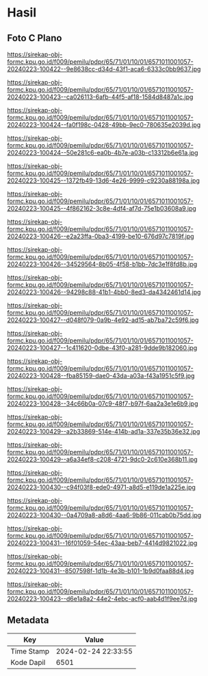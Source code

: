 # Hasil

## Foto C Plano

https://sirekap-obj-formc.kpu.go.id/f009/pemilu/pdpr/65/71/01/10/01/6571011001057-20240223-100422--9e8638cc-d34d-43f1-aca6-6333c0bb9637.jpg

https://sirekap-obj-formc.kpu.go.id/f009/pemilu/pdpr/65/71/01/10/01/6571011001057-20240223-100423--ca026113-6afb-44f5-af18-1584d8487a1c.jpg

https://sirekap-obj-formc.kpu.go.id/f009/pemilu/pdpr/65/71/01/10/01/6571011001057-20240223-100424--fa0f198c-0428-49bb-9ec0-780635e2039d.jpg

https://sirekap-obj-formc.kpu.go.id/f009/pemilu/pdpr/65/71/01/10/01/6571011001057-20240223-100424--50e281c6-ea0b-4b7e-a03b-c13312b6e61a.jpg

https://sirekap-obj-formc.kpu.go.id/f009/pemilu/pdpr/65/71/01/10/01/6571011001057-20240223-100425--1372fb49-13d6-4e26-9999-c9230a88198a.jpg

https://sirekap-obj-formc.kpu.go.id/f009/pemilu/pdpr/65/71/01/10/01/6571011001057-20240223-100425--4f862162-3c8e-4df4-af7d-75e1b03608a9.jpg

https://sirekap-obj-formc.kpu.go.id/f009/pemilu/pdpr/65/71/01/10/01/6571011001057-20240223-100426--e2a23ffa-0ba3-4199-be10-676d97c7819f.jpg

https://sirekap-obj-formc.kpu.go.id/f009/pemilu/pdpr/65/71/01/10/01/6571011001057-20240223-100426--34529564-8b05-4f58-b1bb-7dc3e1f8fd8b.jpg

https://sirekap-obj-formc.kpu.go.id/f009/pemilu/pdpr/65/71/01/10/01/6571011001057-20240223-100426--94298c88-41b1-4bb0-8ed3-da4342461d14.jpg

https://sirekap-obj-formc.kpu.go.id/f009/pemilu/pdpr/65/71/01/10/01/6571011001057-20240223-100427--d048f079-0a9b-4e92-ad15-ab7ba72c59f6.jpg

https://sirekap-obj-formc.kpu.go.id/f009/pemilu/pdpr/65/71/01/10/01/6571011001057-20240223-100427--1c411620-0dbe-43f0-a281-9dde9b182060.jpg

https://sirekap-obj-formc.kpu.go.id/f009/pemilu/pdpr/65/71/01/10/01/6571011001057-20240223-100428--fba85159-dae0-43da-a03a-f43a1951c5f9.jpg

https://sirekap-obj-formc.kpu.go.id/f009/pemilu/pdpr/65/71/01/10/01/6571011001057-20240223-100428--34c66b0a-07c9-48f7-b97f-6aa2a3e1e6b9.jpg

https://sirekap-obj-formc.kpu.go.id/f009/pemilu/pdpr/65/71/01/10/01/6571011001057-20240223-100429--a2b33869-514e-414b-ad1a-337e35b36e32.jpg

https://sirekap-obj-formc.kpu.go.id/f009/pemilu/pdpr/65/71/01/10/01/6571011001057-20240223-100429--a6a34ef8-c208-4721-9dc0-2c610e368b11.jpg

https://sirekap-obj-formc.kpu.go.id/f009/pemilu/pdpr/65/71/01/10/01/6571011001057-20240223-100430--c94f03f8-ede0-4971-a8d5-e119de1a225e.jpg

https://sirekap-obj-formc.kpu.go.id/f009/pemilu/pdpr/65/71/01/10/01/6571011001057-20240223-100430--0a4709a8-a8d6-4aa6-9b86-011cab0b75dd.jpg

https://sirekap-obj-formc.kpu.go.id/f009/pemilu/pdpr/65/71/01/10/01/6571011001057-20240223-100431--16f01059-54ec-43aa-beb7-4414d9821022.jpg

https://sirekap-obj-formc.kpu.go.id/f009/pemilu/pdpr/65/71/01/10/01/6571011001057-20240223-100431--8507598f-1d1b-4e3b-b101-1b9d0faa88d4.jpg

https://sirekap-obj-formc.kpu.go.id/f009/pemilu/pdpr/65/71/01/10/01/6571011001057-20240223-100423--d6e1a8a2-44e2-4ebc-acf0-aab4d1f9ee7d.jpg


## Metadata

| Key        | Value               |
| ---------- | ------------------- |
| Time Stamp | 2024-02-24 22:33:55 |
| Kode Dapil | 6501                |



